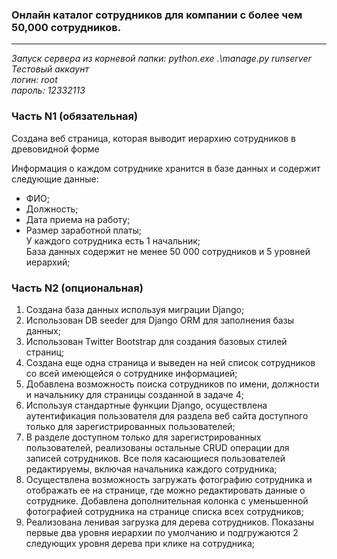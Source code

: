 ### Онлайн каталог сотрудников для компании с более чем 50,000 сотрудников.

---

*Запуск сервера из корневой папки: python.exe .\manage.py runserver  
Тестовый аккаунт  
логин: root  
пароль: 12332113*
### Часть N1 (обязательная)  

Создана веб страница, которая выводит иерархию сотрудников в древовидной форме  

Информация о каждом сотруднике хранится в базе данных и содержит следующие данные:  
- ФИО;  
- Должность;  
- Дата приема на работу;  
- Размер заработной платы;  
У каждого сотрудника есть 1 начальник;  
База данных содержит не менее 50 000 сотрудников и 5 уровней иерархий;  

### Часть N2 (опциональная)  

1. Создана база данных используя миграции Django;  
2. Использован DB seeder для Django ORM для заполнения базы данных;  
3. Использован Twitter Bootstrap для создания базовых стилей страниц;  
4. Создана еще одна страница и выведен на ней список сотрудников со всей имеющейся о сотруднике информацией;  
5. Добавлена возможность поиска сотрудников по имени, должности и начальнику для страницы созданной в задаче 4;  
6. Используя стандартные функции Django, осуществлена аутентификация пользователя для раздела веб сайта доступного только для зарегистрированных пользователей;  
7. В разделе доступном только для зарегистрированных пользователей, реализованы остальные CRUD операции для записей сотрудников. Все поля касающиеся пользователей редактируемы, включая начальника каждого сотрудника;  
8. Осуществлена возможность загружать фотографию сотрудника и отображать ее на странице, где можно редактировать  данные о сотруднике. Добавлена дополнительная колонка с уменьшенной фотографией сотрудника на странице списка всех сотрудников;  
9. Реализована ленивая загрузка для дерева сотрудников. Показаны первые два уровня иерархии по умолчанию и подгружаются 2 следующих уровня дерева при клике на сотрудника;
